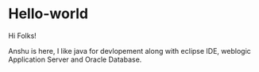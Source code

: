 # Hello-world

Hi Folks!

Anshu is here, 
I like java for devlopement along with eclipse IDE, weblogic Application Server and Oracle Database.
